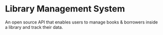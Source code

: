# Library Management System

An open source API that enables users to manage books & borrowers inside a library and track their data.
